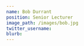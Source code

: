 ```yaml
---
name: Bob Durrant
position: Senior Lecturer
image_path: /images/bob.jpg
twitter_username:
blurb:
---
```

